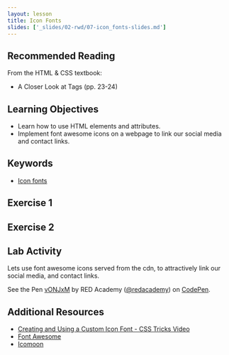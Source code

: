 ```yaml
---
layout: lesson
title: Icon Fonts
slides: ['_slides/02-rwd/07-icon_fonts-slides.md']
---
```


## Recommended Reading

From the HTML & CSS textbook:

- A Closer Look at Tags (pp. 23-24)

## Learning Objectives

- Learn how to use HTML elements and attributes.
- Implement font awesome icons on a webpage to link our social media and contact links.

## Keywords

- [Icon fonts](https://css-tricks.com/examples/IconFont/)

## Exercise 1

## Exercise 2

## Lab Activity

Lets use font awesome icons served from the cdn, to attractively link our social media, and contact links.

<p data-height="268" data-theme-id="0" data-slug-hash="vONJxM" data-default-tab="result" data-user="redacademy" class='codepen'>See the Pen <a href='http://codepen.io/redacademy/pen/vONJxM/'>vONJxM</a> by RED Academy (<a href='http://codepen.io/redacademy'>@redacademy</a>) on <a href='http://codepen.io'>CodePen</a>.</p>
<script async src="//assets.codepen.io/assets/embed/ei.js"></script>

## Additional Resources

- [Creating and Using a Custom Icon Font - CSS Tricks Video](https://css-tricks.com/video-screencasts/113-creating-and-using-a-custom-icon-font/)
- [Font Awesome](http://fortawesome.github.io/Font-Awesome/)
- [Icomoon](https://icomoon.io/)


